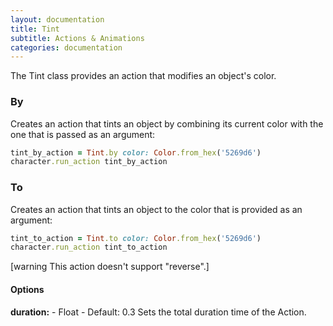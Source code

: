 ```yaml
---
layout: documentation
title: Tint
subtitle: Actions & Animations
categories: documentation
---
```


The Tint class provides an action that modifies an object's color.

### By
Creates an action that tints an object by combining its current color with the one that is passed as an argument:

```ruby
tint_by_action = Tint.by color: Color.from_hex('5269d6')
character.run_action tint_by_action
```

### To
Creates an action that tints an object to the color that is provided as an argument:

```ruby
tint_to_action = Tint.to color: Color.from_hex('5269d6')
character.run_action tint_to_action
```

[warning This action doesn't support "reverse".]

#### Options
**duration:** - Float - Default: 0.3
Sets the total duration time of the Action.